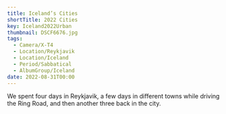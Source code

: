 ```yaml
---
title: Iceland’s Cities
shortTitle: 2022 Cities
key: Iceland2022Urban
thumbnail: DSCF6676.jpg
tags:
  - Camera/X-T4
  - Location/Reykjavik
  - Location/Iceland
  - Period/Sabbatical
  - AlbumGroup/Iceland
date: 2022-08-31T00:00
---
```

We spent four days in Reykjavik, a few days in different towns while driving the Ring Road, and then another three back in the city.

